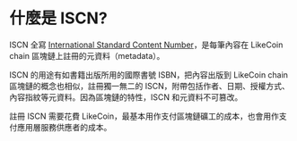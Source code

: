 # 什麼是 ISCN?

ISCN 全寫 [International Standard Content Number](https://iscn.io/)，是每筆內容在 LikeCoin chain 區塊鏈上註冊的元資料（metadata）。

ISCN  的用途有如書籍出版所用的國際書號 ISBN，把內容出版到 LikeCoin chain 區塊鏈的概念也相似，註冊獨一無二的 ISCN，附帶包括作者、日期、授權方式、內容指紋等元資料。因為區塊鏈的特性，ISCN 和元資料不可篡改。

註冊 ISCN 需要花費 LikeCoin，最基本用作支付區塊鏈礦工的成本，也會用作支付應用層服務供應者的成本。

